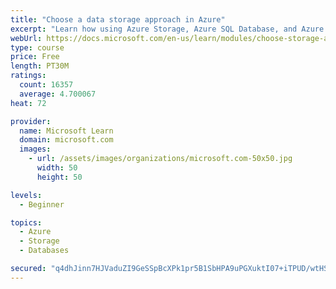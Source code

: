 ```yaml
---
title: "Choose a data storage approach in Azure"
excerpt: "Learn how using Azure Storage, Azure SQL Database, and Azure Cosmos DB - or a combination of them - for your business scenario is the best way to get the most performant solution."
webUrl: https://docs.microsoft.com/en-us/learn/modules/choose-storage-approach-in-azure/
type: course
price: Free
length: PT30M
ratings:
  count: 16357
  average: 4.700067
heat: 72

provider:
  name: Microsoft Learn
  domain: microsoft.com
  images:
    - url: /assets/images/organizations/microsoft.com-50x50.jpg
      width: 50
      height: 50

levels:
  - Beginner

topics:
  - Azure
  - Storage
  - Databases

secured: "q4dhJinn7HJVaduZI9GeSSpBcXPk1pr5B1SbHPA9uPGXuktI07+iTPUD/wtHSOavxw8xoRpiJLBqhijagTZlvDs9nj3v6KozbDHnkDlyaBqVbIbv7yjmgbjzh7vbFhLfecWOKcTr0Wy2Rn403ved/h/7TTRehMzWEzXRF4WK3HRMUsEURXcDs3D1+mSLlboaFSeVc6g130CjCp2IcSLNKBtINIJmF0lRs2P+oAsWktqMuZuN/q6qLhsZ92qlhwh3S9/gHmjgZY5s8ydAJo0BEHMGHbAFi0oQWdO3XqpzO9EchjTzEOZt4vNirTS9OGwYuTTZ+CenJg2dZirOgu1pxchwrWfJOqPdcVgQnPyj/2BXeDkyk/BoChcP8I0Ewb6Oh6O+CfVJWOlvJ5393VQpL9HEMGvw3TuxpP2/D/N21L0mc2jha0p2VNXoTD7qy7xj;4RJ6QVEC+x5wGOcomZjgOg=="
---
```


